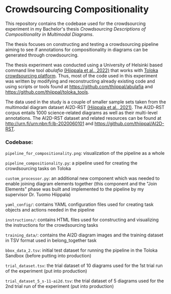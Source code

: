 # Crowdsourcing Compositionality

This repository contains the codebase used for the crowdsourcing experiment in my Bachelor's thesis *Crowdsourcing Descriptions of Compositionality in Multimodal Diagrams*.

The thesis focuses on constructing and testing a crowdsourcing pipeline aiming to see if annotations for compositionality in diagrams can be generated through crowdsourcing.

The thesis experiment was conducted using a University of Helsinki based command line tool *abulafia* [(Hiippala et al., 2022)](https://aclanthology.org/2022.latechclfl-1.2/ "Developing a tool for fair and reproducible use of paid crowdsourcing in the digital humanities") that works with [Toloka crowdsourcing platform](https://toloka.ai/). Thus, most of the code used in this experiment was written by modifying and reconstructing already existing code and using scripts or tools found at https://github.com/thiippal/abulafia and https://github.com/thiippal/toloka_tools.

The data used in the study is a couple of smaller sample sets taken from the multimodal diagram dataset AI2D-RST [(Hiippala et al., 2021)](https://doi.org/10.1007/s10579-020-09517-1 "AI2D-RST: a multimodal corpus of 1000 primary school science diagrams"). The AI2D-RST corpus entails 1000 science-related diagrams as well as their multi-level annotations. The AI2D-RST dataset and related resources can be found at http://urn.fi/urn:nbn:fi:lb-2020060101 and https://github.com/thiippal/AI2D-RST.


### Codebase:

`pipeline_for_compositionality.png`: visualization of the pipeline as a whole

`pipeline_compositionality.py`: a pipeline used for creating the crowdsourcing tasks on Toloka

`custom_processor.py`: an additional new component which was needed to enable joining diagram elements together (this component and the "Join Elements" phase was built and implemented to the pipeline by my supervisor Dr. Tuomo Hiippala)

`yaml_config/`: contains YAML configuration files used for creating task objects and actions needed in the pipeline

`instructions/`: contains HTML files used for constructing and visualizing the instructions for the crowdsourcing tasks

`training_data/`: contains the AI2D diagram images and the training dataset in TSV format used in belong_together task

`bbox_data_2.tsv`: initial test dataset for running the pipeline in the Toloka Sandbox (before putting into production)

`trial_dataset.tsv`: the trial dataset of 10 diagrams used for the 1st trial run of the experiment (put into production)

`trial_dataset_5_s-11-ai2d.tsv`: the trial dataset of 5 diagrams used for the 2nd trial run of the experiment (put into production)

<!-- `sample_dataset.tsv`: the sample dataset of 100 diagrams used in the final experiment -->